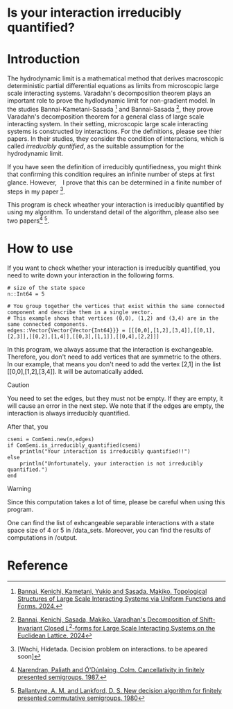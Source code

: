 # Is your interaction irreducibly quantified?

# Introduction
The hydrodynamic limit is a mathematical method that derives macroscopic deterministic partial differential equations as limits from microscopic large scale interacting systems. 
Varadahn's decomposition theorem plays an important role to prove the hydlodynamic limit for non-gradient model. 
In the studies Bannai-Kametani-Sasada [^BKS] and Bannai-Sasada [^BS], they prove Varadahn's decomposition theorem for a general class of large scale interacting system. 
In their setting, microscopic large scale interacting systems is constructed by interactions. 
For the definitions, please see thier papers. 
In their studies, they consider the condition of interactions, which is called *irreducibly quntified*, as the suitable assumption for the hydrodynamic limit.

If you have seen the definition of irreducibly quntifiedness, you might think that confirming this condition requires an infinite number of steps at first glance.
However,　I prove that this can be determined in a finite number of steps in my paper [^W24].

This program is check wheather your interaction is irreducibly quantified by using my algorithm.
To understand detail of the algorithm, please also see two papers[^NO] [^BL].

# How to use

If you want to check whether your interaction is irreducibly quantified, you need to write down your interaction in the following forms.
```
# size of the state space
n::Int64 = 5

# You group together the vertices that exist within the same connected component and describe them in a single vector.
# This example shows that vertices (0,0), (1,2) and (3,4) are in the same connected components.
edges::Vector{Vector{Vector{Int64}}} = [[[0,0],[1,2],[3,4]],[[0,1],[2,3]],[[0,2],[1,4]],[[0,3],[1,1]],[[0,4],[2,2]]]
```

In this program, we always assume that the interaction is exchangeable. 
Therefore, you don't need to add vertices that are symmetric to the others. 
In our example, that means you don't need to add the vertex [2,1] in the list [[0,0],[1,2],[3,4]]. 
It will be automatically added.

> [!CAUTION]
> You need to set the edges, but they must not be empty. If they are empty, it will cause an error in the next step.
> We note that if the edges are empty, the interaction is always irreducibly quantified.

After that, you 
```
csemi = ComSemi.new(n,edges)
if ComSemi.is_irreducibly_quantified(csemi) 
    println("Your interaction is irreducibly quantified!!")
else
    println("Unfortunately, your interaction is not irreducibly quantified.")
end

```

> [!WARNING]
> Since this computation takes a lot of time, please be careful when using this program.

One can find the list of exhcangeable separable interactions with a state space size of 4 or 5 in /data_sets.
Moreover, you can find the results of computations in /output.

# Reference 
[^BKS]: [Bannai, Kenichi, Kametani, Yukio and Sasada, Makiko. Topological Structures of Large Scale Interacting Systems via Uniform Functions and Forms. 2024.](https://arxiv.org/abs/2009.04699)
[^BS]: [Bannai, Kenichi, Sasada, Makiko. Varadhan's Decomposition of Shift-Invariant Closed $L^2$-forms for Large Scale Interacting Systems on the Euclidean Lattice. 2024](https://arxiv.org/abs/2111.08934)
[^W24]: [Wachi, Hidetada. Decision problem on interactions. to be apeared soon]
[^NO]: [Narendran, Paliath and Ó'Dúnlaing, Colm. Cancellativity in finitely presented semigroups. 1987.](https://www.sciencedirect.com/science/article/pii/S0747717189800288)
[^BL]: [Ballantyne, A. M. and Lankford, D. S. New decision algorithm for finitely presented commutative semigroups. 1980](https://core.ac.uk/download/pdf/82308735.pdf)